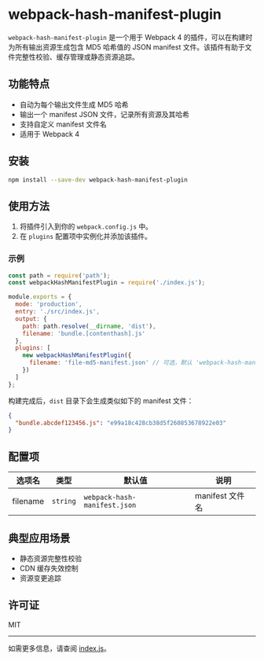 # webpack-hash-manifest-plugin

`webpack-hash-manifest-plugin` 是一个用于 Webpack 4 的插件，可以在构建时为所有输出资源生成包含 MD5 哈希值的 JSON manifest 文件。该插件有助于文件完整性校验、缓存管理或静态资源追踪。

## 功能特点

- 自动为每个输出文件生成 MD5 哈希
- 输出一个 manifest JSON 文件，记录所有资源及其哈希
- 支持自定义 manifest 文件名
- 适用于 Webpack 4

## 安装

```bash
npm install --save-dev webpack-hash-manifest-plugin
```

## 使用方法

1. 将插件引入到你的 `webpack.config.js` 中。
2. 在 `plugins` 配置项中实例化并添加该插件。

### 示例

```js
const path = require('path');
const webpackHashManifestPlugin = require('./index.js');

module.exports = {
  mode: 'production',
  entry: './src/index.js',
  output: {
    path: path.resolve(__dirname, 'dist'),
    filename: 'bundle.[contenthash].js'
  },
  plugins: [
    new webpackHashManifestPlugin({
      filename: 'file-md5-manifest.json' // 可选，默认 'webpack-hash-manifest.json'
    })
  ]
};
```

构建完成后，`dist` 目录下会生成类似如下的 manifest 文件：

```json
{
  "bundle.abcdef123456.js": "e99a18c428cb38d5f260853678922e03"
}
```

## 配置项

| 选项名    | 类型     | 默认值                       | 说明                 |
| --------- | -------- | ---------------------------- | -------------------- |
| filename  | `string` | `webpack-hash-manifest.json` | manifest 文件名      |

## 典型应用场景

- 静态资源完整性校验
- CDN 缓存失效控制
- 资源变更追踪

## 许可证

MIT

---

如需更多信息，请查阅 [index.js](index.js)。